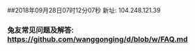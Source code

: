 ##2018年09月28日07时12分07秒 新址: 104.248.121.39
### 兔友常见问题及解答: https://github.com/wanggonging/d/blob/w/FAQ.md
